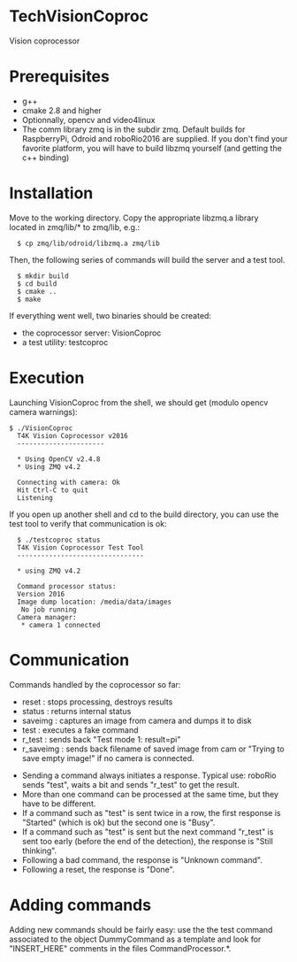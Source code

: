 # TechVisionCoproc
Vision coprocessor

Prerequisites
=============

- g++ 
- cmake 2.8 and higher
- Optionnally, opencv and video4linux
- The comm library zmq is in the subdir zmq. Default builds for RaspberryPi, Odroid and roboRio2016 are supplied. If you don't find your favorite platform, you will have to build libzmq yourself (and getting the c++ binding)


Installation
============

Move to the working directory. Copy the appropriate libzmq.a library located in zmq/lib/* to zmq/lib, e.g.:
```
  $ cp zmq/lib/odroid/libzmq.a zmq/lib
```
Then, the following series of commands will build the server and a test tool.
```
  $ mkdir build
  $ cd build
  $ cmake ..
  $ make
```
If everything went well, two binaries should be created: 
- the coprocessor server: VisionCoproc
- a test utility: testcoproc

Execution
=========

Launching VisionCoproc from the shell, we should get (modulo opencv camera warnings):
```
$ ./VisionCoproc
  T4K Vision Coprocessor v2016
  ----------------------

  * Using OpenCV v2.4.8
  * Using ZMQ v4.2

  Connecting with camera: Ok
  Hit Ctrl-C to quit
  Listening
```

If you open up another shell and cd to the build directory, you can use the test tool to verify that communication is ok:
```
  $ ./testcoproc status
  T4K Vision Coprocessor Test Tool
  --------------------------------

  * using ZMQ v4.2

  Command processor status:
  Version 2016
  Image dump location: /media/data/images
   No job running
  Camera manager: 
   * camera 1 connected
```

Communication
=============

Commands handled by the coprocessor so far:

- reset				: stops processing, destroys results
- status				: returns internal status 
- saveimg				: captures an image from camera and dumps it to disk   
- test				: executes a fake command 
- r_test				: sends back "Test mode 1: result=pi"
- r_saveimg            		: sends back filename of saved image from cam or "Trying to save empty image!" if no camera is connected.


* Sending a command always initiates a response. Typical use:  roboRio sends "test", waits a bit and sends "r_test" to get the result.
* More than one command can be processed at the same time, but they have to be different.
* If a command such as "test" is sent twice in a row, the first response is "Started" (which is ok) but the second one is "Busy".
* If a command such as "test" is sent but the next command "r_test" is sent too early (before the end of the detection), the response is "Still thinking".
* Following a bad command, the response is "Unknown command".
* Following a reset, the response is "Done".
 
Adding commands
===============

Adding new commands should be fairly easy: use the the test command associated to the object DummyCommand as a template and look for "INSERT_HERE" comments in the files CommandProcessor.*.
  
